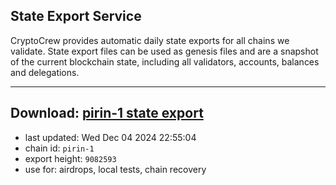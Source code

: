 ## State Export Service
CryptoCrew provides automatic daily state exports for all chains we validate. State export files can be used as genesis files and are a snapshot of the current blockchain state, including all validators, accounts, balances and delegations.

---
**Download: [pirin-1 state export](https://dl-eu2.ccvalidators.com/SERVICE/nolus/pirin-1_export_9082593.json)**
---

- last updated: Wed Dec 04 2024 22:55:04
- chain id: `pirin-1`
- export height: `9082593`
- use for: airdrops, local tests, chain recovery

